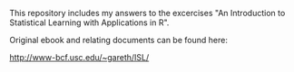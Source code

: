 
This repository includes my answers to the excercises "An Introduction to Statistical Learning with Applications in R".

Original ebook and relating documents can be found here:

http://www-bcf.usc.edu/~gareth/ISL/
